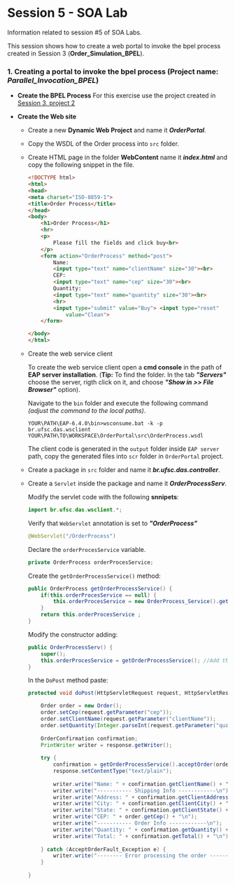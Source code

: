 # Session 5 - SOA Lab

Information related to session #5 of SOA Labs.

This session shows how to create a web portal to invoke the bpel process created in Session 3 (**Order_Simulation_BPEL**).

### 1. Creating a portal to invoke the bpel process (Project name: _Parallel_Invocation_BPEL_)

- **Create the BPEL Process**
    For this exercise use the project created in [Session 3, project 2]

- **Create the Web site**
    - Create a new **Dynamic Web Project** and name it _**OrderPortal**_.
    - Copy the WSDL of the Order process into `src` folder.
    - Create HTML page in the folder **WebContent** name it **_index.html_** and copy the following snippet in the file.
        
        ```html
        <!DOCTYPE html>
        <html>
        <head>
        <meta charset="ISO-8859-1">
        <title>Order Process</title>
        </head>
        <body>
        	<h1>Order Process</h1>
        	<hr>
        	<p>
        		Please fill the fields and click buy<br>
        	</p>
        	<form action="OrderProcess" method="post">
        		Name:
        		<input type="text" name="clientName" size="30"><br>
        		CEP:
        		<input type="text" name="cep" size="30"><br>
        		Quantity:
        		<input type="text" name="quantity" size="30"><br>
        		<hr>
        		<input type="submit" value="Buy"> <input type="reset"
        			value="Clean">
        	</form>
        
        </body>
        </html>
        ```
    - Create the web service client
    
        To create the web service client open a **cmd console** in the path of **EAP server installation**. (**Tip:** To find the folder. In the tab **_"Servers"_** choose the server, rigth click on it, and choose _**"Show in >> File Browser"**_ option).
        
        Navigate to the `bin` folder and execute the following command _(adjust the command to the local paths)_.
	
        ```
        YOUR\PATH\EAP-6.4.0\bin>wsconsume.bat -k -p br.ufsc.das.wsclient YOUR\PATH\TO\WORKSPACE\OrderPortal\src\OrderProcess.wsdl
        ```
       The client code is generated in the `output` folder inside `EAP server` path, copy the generated files into `scr` folder in `OrderPortal` project. 

    - Create a package in `src` folder and name it **_br.ufsc.das.controller_**.
    - Create a `Servlet` inside the package and name it **_OrderProcessServ_**.
    
        Modify the servlet code with the following **snnipets**:
        ```java
        import br.ufsc.das.wsclient.*;
        ```
        Verify that `WebServlet` annotation is set to _**"OrderProcess"**_
        ```java
        @WebServlet("/OrderProcess")
        ```
        Declare the `orderProcesService` variable.
        ```java
        private OrderProcess orderProcesService;
        ```
        
        Create the `getOrderProcessService()` method:
        ```java
        public OrderProcess getOrderProcessService() {
    	    if(this.orderProcesService == null) {
    		    this.orderProcesService = new OrderProcess_Service().getOrderProcessSOAP();
    	    }
    	    return this.orderProcesService ;
        }
        ```
        Modify the constructor adding:
        ```java
        public OrderProcessServ() {
            super();
            this.orderProcesService = getOrderProcessService(); //Add this line
        }
        ```
        In the `DoPost` method paste:
        ```java
        protected void doPost(HttpServletRequest request, HttpServletResponse response) throws ServletException, IOException {
		
    		Order order = new Order();
    		order.setCep(request.getParameter("cep"));
    		order.setClientName(request.getParameter("clientName"));
    		order.setQuantity(Integer.parseInt(request.getParameter("quantity")));
    		
    		OrderConfirmation confirmation;
    		PrintWriter writer = response.getWriter();
    		
    		try {
    			confirmation = getOrderProcessService().acceptOrder(order);
    			response.setContentType("text/plain");
    			
    			writer.write("Name: " + confirmation.getClientName() + "\n");
    			writer.write("----------- Shipping Info ------------\n");
    			writer.write("Address: " + confirmation.getClientAddress() + "\n");
    			writer.write("City: " + confirmation.getClientCity() + "\n");
    			writer.write("State: " + confirmation.getClientState() + "\n");
    			writer.write("CEP: " + order.getCep() + "\n");
    			writer.write("----------- Order Info ------------\n");
    			writer.write("Quantity: " + confirmation.getQuantity() + "\n");
    			writer.write("Total: " + confirmation.getTotal() + "\n");
    			
    		} catch (AcceptOrderFault_Exception e) {
    			writer.write("-------- Error processing the order --------\n");
    		}
    		
    	}
        ```

[Session 3, project 2]: <https://github.com/juandm/SOA_Labs/tree/master/SOA_Session3/Order_Simulation_BPEL>